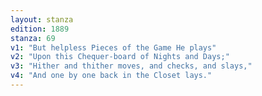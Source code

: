 ```yaml
---
layout: stanza
edition: 1889
stanza: 69
v1: "But helpless Pieces of the Game He plays"
v2: "Upon this Chequer-board of Nights and Days;"
v3: "Hither and thither moves, and checks, and slays,"
v4: "And one by one back in the Closet lays."
---
```

